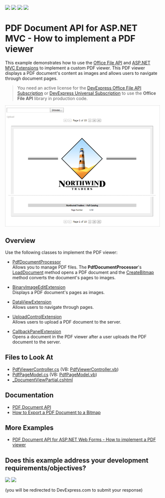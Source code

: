 <!-- default badges list -->
![](https://img.shields.io/endpoint?url=https://codecentral.devexpress.com/api/v1/VersionRange/128566684/24.2.1%2B)
[![](https://img.shields.io/badge/Open_in_DevExpress_Support_Center-FF7200?style=flat-square&logo=DevExpress&logoColor=white)](https://supportcenter.devexpress.com/ticket/details/E5101)
[![](https://img.shields.io/badge/📖_How_to_use_DevExpress_Examples-e9f6fc?style=flat-square)](https://docs.devexpress.com/GeneralInformation/403183)
[![](https://img.shields.io/badge/💬_Leave_Feedback-feecdd?style=flat-square)](#does-this-example-address-your-development-requirementsobjectives)
<!-- default badges end -->
# PDF Document API for ASP.NET MVC - How to implement a PDF viewer

This example demonstrates how to use the [Office File API](https://docs.devexpress.com/OfficeFileAPI/14911/office-file-api) and [ASP.NET MVC Extensions](https://docs.devexpress.com/AspNetMvc/7896/aspnet-mvc-extensions) to implement a custom PDF viewer. This PDF viewer displays a PDF document's content as images and allows users to navigate through document pages.

> You need an active license for the [DevExpress Office File API Subscription](https://www.devexpress.com/products/net/office-file-api/) or [DevExpress Universal Subscription](https://www.devexpress.com/subscriptions/universal.xml) to use the **Office File API** library in production code.

![PDF viewer control](pdf-viewer-control.png)

## Overview

Use the following classes to implement the PDF viewer:

* [PdfDocumentProcessor](https://docs.devexpress.com/OfficeFileAPI/DevExpress.Pdf.PdfDocumentProcessor)  
Allows you to manage PDF files. The **PdfDocumentProcessor**'s [LoadDocument](https://docs.devexpress.com/OfficeFileAPI/DevExpress.Pdf.PdfDocumentProcessor.LoadDocument(System.IO.Stream)) method opens a PDF document and the [CreateBitmap](https://docs.devexpress.com/OfficeFileAPI/DevExpress.Pdf.PdfDocumentProcessor.CreateBitmap(System.Int32-System.Int32)) method converts the document's pages to images.

* [BinaryImageEditExtension](https://docs.devexpress.com/AspNetMvc/8978/components/data-editors-extensions/binaryimage)  
Displays a PDF document's pages as images.

* [DataViewExtension](https://docs.devexpress.com/AspNetMvc/13755/components/data-and-image-navigation/dataview)  
Allows users to navigate through pages.

* [UploadControlExtension](https://docs.devexpress.com/AspNetMvc/8977/components/file-management/file-upload)  
Allows users to upload a PDF document to the server.

* [CallbackPanelExtension](https://docs.devexpress.com/AspNetMvc/8975/components/multi-use-site-extensions/callbackpanel)  
Opens a document in the PDF viewer after a user uploads the PDF document to the server.

<!-- default file list -->
## Files to Look At

* [PdfViewerController.cs](./CS/E5101/Controllers/PdfViewerController.cs) (VB: [PdfViewerController.vb](./VB/E5101/Controllers/PdfViewerController.vb))
* [PdfPageModel.cs](./CS/E5101/Models/PdfPageModel.cs) (VB: [PdfPageModel.vb](./VB/E5101/Models/PdfPageModel.vb))
* [_DocumentViewPartial.cshtml](./CS/E5101/Views/PdfViewer/_DocumentViewPartial.cshtml)
<!-- default file list end -->

## Documentation

- [PDF Document API](https://docs.devexpress.com/OfficeFileAPI/16491/pdf-document-api)
- [How to Export a PDF Document to a Bitmap](https://docs.devexpress.com/OfficeFileAPI/120344/pdf-document-api/examples/export-a-pdf-document-to-an-image/how-to-export-a-pdf-document-to-a-bitmap)

## More Examples

- [PDF Document API for ASP.NET Web Forms - How to implement a PDF viewer](https://supportcenter.devexpress.com/ticket/details/e5095/pdf-document-api-for-asp-net-web-forms-how-to-implement-a-pdf-viewer)
<!-- feedback -->
## Does this example address your development requirements/objectives?

[<img src="https://www.devexpress.com/support/examples/i/yes-button.svg"/>](https://www.devexpress.com/support/examples/survey.xml?utm_source=github&utm_campaign=asp-net-mvc-implement-pdf-viewer&~~~was_helpful=yes) [<img src="https://www.devexpress.com/support/examples/i/no-button.svg"/>](https://www.devexpress.com/support/examples/survey.xml?utm_source=github&utm_campaign=asp-net-mvc-implement-pdf-viewer&~~~was_helpful=no)

(you will be redirected to DevExpress.com to submit your response)
<!-- feedback end -->
